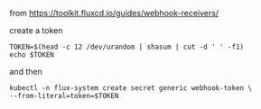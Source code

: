from https://toolkit.fluxcd.io/guides/webhook-receivers/

create a token
```shell
TOKEN=$(head -c 12 /dev/urandom | shasum | cut -d ' ' -f1)
echo $TOKEN
```
and then
```
kubectl -n flux-system create secret generic webhook-token \    
--from-literal=token=$TOKEN
```
